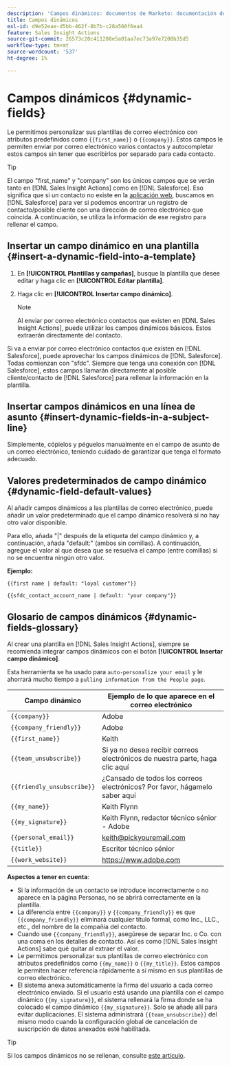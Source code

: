 ```yaml
---
description: 'Campos dinámicos: documentos de Marketo: documentación del producto'
title: Campos dinámicos
exl-id: d9e52eae-d5bb-462f-8b7b-c28a560f6ea4
feature: Sales Insight Actions
source-git-commit: 26573c20c411208e5a01aa7ec73a97e7208b35d5
workflow-type: tm+mt
source-wordcount: '537'
ht-degree: 1%

---
```


# Campos dinámicos {#dynamic-fields}

Le permitimos personalizar sus plantillas de correo electrónico con atributos predefinidos como `{{first_name}}` o `{{company}}`. Estos campos le permiten enviar por correo electrónico varios contactos y autocompletar estos campos sin tener que escribirlos por separado para cada contacto.

>[!TIP]
>
>El campo &quot;first_name&quot; y &quot;company&quot; son los únicos campos que se verán tanto en [!DNL Sales Insight Actions] como en [!DNL Salesforce]. Eso significa que si un contacto no existe en la [aplicación web](https://toutapp.com/login), buscamos en [!DNL Salesforce] para ver si podemos encontrar un registro de contacto/posible cliente con una dirección de correo electrónico que coincida. A continuación, se utiliza la información de ese registro para rellenar el campo.

## Insertar un campo dinámico en una plantilla {#insert-a-dynamic-field-into-a-template}

1. En **[!UICONTROL Plantillas y campañas]**, busque la plantilla que desee editar y haga clic en **[!UICONTROL Editar plantilla]**.

1. Haga clic en **[!UICONTROL Insertar campo dinámico]**.

   >[!NOTE]
   >
   >Al enviar por correo electrónico contactos que existen en [!DNL Sales Insight Actions], puede utilizar los campos dinámicos básicos. Estos extraerán directamente del contacto.

Si va a enviar por correo electrónico contactos que existen en [!DNL Salesforce], puede aprovechar los campos dinámicos de [!DNL Salesforce]. Todas comienzan con &quot;sfdc&quot;. Siempre que tenga una conexión con [!DNL Salesforce], estos campos llamarán directamente al posible cliente/contacto de [!DNL Salesforce] para rellenar la información en la plantilla.

## Insertar campos dinámicos en una línea de asunto {#insert-dynamic-fields-in-a-subject-line}

Simplemente, cópielos y péguelos manualmente en el campo de asunto de un correo electrónico, teniendo cuidado de garantizar que tenga el formato adecuado.

## Valores predeterminados de campo dinámico {#dynamic-field-default-values}

Al añadir campos dinámicos a las plantillas de correo electrónico, puede añadir un valor predeterminado que el campo dinámico resolverá si no hay otro valor disponible.

Para ello, añada &quot;|&quot; después de la etiqueta del campo dinámico y, a continuación, añada &quot;default:&quot; (ambos sin comillas). A continuación, agregue el valor al que desea que se resuelva el campo (entre comillas) si no se encuentra ningún otro valor.

**Ejemplo:**

`{{first name | default: "loyal customer"}}`

`{{sfdc_contact_account_name | default: "your company"}}`

## Glosario de campos dinámicos {#dynamic-fields-glossary}

Al crear una plantilla en [!DNL Sales Insight Actions], siempre se recomienda integrar campos dinámicos con el botón **[!UICONTROL Insertar campo dinámico]**.

Esta herramienta se ha usado para `auto-personalize your email` y le ahorrará mucho tiempo a `pulling information from the People page`.

| Campo dinámico | Ejemplo de lo que aparece en el correo electrónico |
|---|---|
| `{{company}}` | Adobe |
| `{{company_friendly}}` | Adobe |
| `{{first_name}}` | Keith |
| `{{team_unsubscribe}}` | Si ya no desea recibir correos electrónicos de nuestra parte, haga clic aquí |
| `{{friendly_unsubscribe}}` | ¿Cansado de todos los correos electrónicos? Por favor, hágamelo saber aquí |
| `{{my_name}}` | Keith Flynn |
| `{{my_signature}}` | Keith Flynn, redactor técnico sénior - Adobe |
| `{{personal_email}}` | keith@pickyouremail.com |
| `{{title}}` | Escritor técnico sénior |
| `{{work_website}}` | https://www.adobe.com |

**Aspectos a tener en cuenta**:

* Si la información de un contacto se introduce incorrectamente o no aparece en la página Personas, no se abrirá correctamente en la plantilla.
* La diferencia entre `{{company}}` y `{{company_friendly}}` es que `{{company_friendly}}` eliminará cualquier título formal, como Inc., LLC., etc., del nombre de la compañía del contacto.
* Cuando use `{{company_friendly}}`, asegúrese de separar Inc. o Co. con una coma en los detalles de contacto. Así es como [!DNL Sales Insight Actions] sabe qué quitar al extraer el valor.
* Le permitimos personalizar sus plantillas de correo electrónico con atributos predefinidos como `{{my_name}}` o `{{my_title}}`. Estos campos le permiten hacer referencia rápidamente a sí mismo en sus plantillas de correo electrónico.
* El sistema anexa automáticamente la firma del usuario a cada correo electrónico enviado. Si el usuario está usando una plantilla con el campo dinámico `{{my_signature}}`, el sistema rellenará la firma donde se ha colocado el campo dinámico `{{my_signature}}`. Solo se añade allí para evitar duplicaciones. El sistema administrará `{{team_unsubscribe}}` del mismo modo cuando la configuración global de cancelación de suscripción de datos anexados esté habilitada.

>[!TIP]
>
>Si los campos dinámicos no se rellenan, consulte [este artículo](/help/marketo/product-docs/marketo-sales-insight/actions/faq/why-arent-my-dynamic-fields-filling-out.md).
